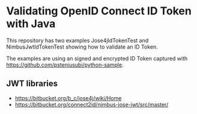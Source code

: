 # Validating OpenID Connect ID Token with Java

This repository has two examples Jose4jIdTokenTest and NimbusJwtIdTokenTest showing how to validate an ID Token.

The examples are using an signed and encrypted ID Token captured with https://github.com/psteniusubi/python-sample.

## JWT libraries

* https://bitbucket.org/b_c/jose4j/wiki/Home
* https://bitbucket.org/connect2id/nimbus-jose-jwt/src/master/

